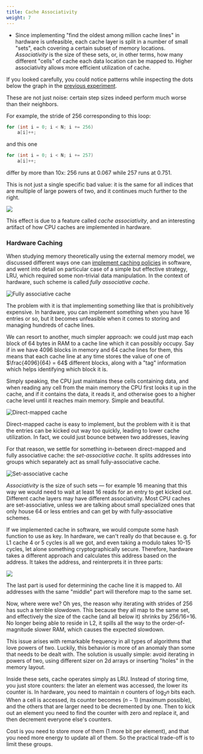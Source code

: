 ```yaml
---
title: Cache Associativity
weight: 7
---
```


- Since implementing "find the oldest among million cache lines" in hardware is unfeasible, each cache layer is split in a number of small "sets", each covering a certain subset of memory locations. *Associativity* is the size of these sets, or, in other terms, how many different "cells" of cache each data location can be mapped to. Higher associativity allows more efficient utilization of cache.


If you looked carefully, you could notice patterns while inspecting the dots below the graph in the [previous experiment](../paging).

These are not just noise: certain step sizes indeed perform much worse than their neighbors.

For example, the stride of 256 corresponding to this loop:

```cpp
for (int i = 0; i < N; i += 256)
    a[i]++;
```

and this one

```cpp
for (int i = 0; i < N; i += 257)
    a[i]++;
```

differ by more than 10x: 256 runs at 0.067 while 257 runs at 0.751.

This is not just a single specific bad value: it is the same for all indices that are multiple of large powers of two, and it continues much further to the right.

![](../img/strides-two.svg)

This effect is due to a feature called *cache associativity*, and an interesting artifact of how CPU caches are implemented in hardware.

### Hardware Caching

When studying memory theoretically using the external memory model, we discussed different ways one can [implement caching policies](/hpc/memory/locality/) in software, and went into detail on particular case of a simple but effective strategy, LRU, which required some non-trivial data manipulation. In the context of hardware, such scheme is called *fully associative cache*.

![Fully associative cache](../img/cache2.png)

The problem with it is that implementing something like that is prohibitively expensive. In hardware, you can implement something when you have 16 entries or so, but it becomes unfeasible when it comes to storing and managing hundreds of cache lines.

We can resort to another, much simpler approach: we could just map each block of 64 bytes in RAM to a cache line which it can possibly occupy. Say if in we have 4096 blocks in memory and 64 cache lines for them, this means that each cache line at any time stores the value of one of $\frac{4096}{64} = 64$ different blocks, along with a "tag" information which helps identifying which block it is.

Simply speaking, the CPU just maintains these cells containing data, and when reading any cell from the main memory the CPU first looks it up in the cache, and if it contains the data, it reads it, and otherwise goes to a higher cache level until it reaches main memory. Simple and beautiful.

![Direct-mapped cache](../img/cache1.png)

Direct-mapped cache is easy to implement, but the problem with it is that the entries can be kicked out way too quickly, leading to lower cache utilization. In fact, we could just bounce between two addresses, leaving

For that reason, we settle for something in-between direct-mapped and fully associative cache: the *set-associative cache*. It splits addresses into groups which separately act as small fully-associative cache.

![Set-associative cache](../img/cache3.png)

*Associativity* is the size of such sets — for example 16 meaning that this way we would need to wait at least 16 reads for an entry to get kicked out. Different cache layers may have different associativity. Most CPU caches are set-associative, unless we are talking about small specialized ones that only house 64 or less entries and can get by with fully-associative schemes.

If we implemented cache in software, we would compute some hash function to use as key. In hardware, we can't really do that because e. g. for L1 cache 4 or 5 cycles is all we got, and even taking a modulo takes 10-15 cycles, let alone something cryptographically secure. Therefore, hardware takes a different approach and calculates this address based on the address. It takes the address, and reinterprets it in three parts:

![](../img/address.png)

The last part is used for determining the cache line it is mapped to. All addresses with the same "middle" part will therefore map to the same set.

Now, where were we? Oh yes, the reason why iterating with strides of 256 has such a terrible slowdown. This because they all map to the same set, and effectively the size of the cache (and all below it) shrinks by 256/16=16. No longer being able to reside in L2, it spills all the way to the order-of-magnitude slower RAM, which causes the expected slowdown.

This issue arises with remarkable frequency in all types of algorithms that love powers of two. Luckily, this behavior is more of an anomaly than some that needs to be dealt with. The solution is usually simple: avoid iterating in powers of two, using different sizer on 2d arrays or inserting "holes" in the memory layout.

Inside these sets, cache operates simply as LRU. Instead of storing time, you just store counters: the later an element was accessed, the lower its counter is. In hardware, you need to maintain $n$ counters of $\log_2 n$ bits each. When a cell is accessed, its counter becomes $(n-1)$ (maximum possible), and the others that are larger need to be decremented by one. Then to kick out an element you need to find the counter with zero and replace it, and then decrement everyone else's counters.

Cost is you need to store more of them (1 more bit per element), and that you need more energy to update all of them. So the practical trade-off is to limit these groups.
